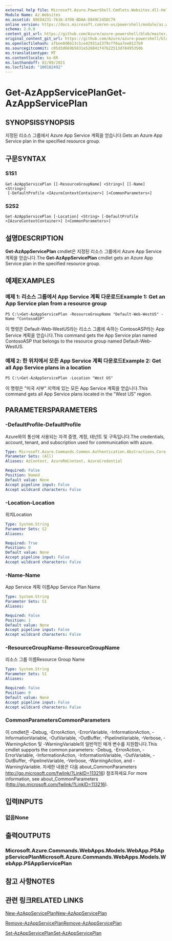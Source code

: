 ```yaml
---
external help file: Microsoft.Azure.PowerShell.Cmdlets.Websites.dll-Help.xml
Module Name: Az.Websites
ms.assetid: 89ED4231-7616-47D0-BDAA-D849C245DC79
online version: https://docs.microsoft.com/en-us/powershell/module/az.websites/get-azappserviceplan
schema: 2.0.0
content_git_url: https://github.com/Azure/azure-powershell/blob/master/src/Websites/Websites/help/Get-AzAppServicePlan.md
original_content_git_url: https://github.com/Azure/azure-powershell/blob/master/src/Websites/Websites/help/Get-AzAppServicePlan.md
ms.openlocfilehash: afbee0d6b13c1ce42931a2379cff6aa7ee0127b9
ms.sourcegitcommit: c05d3d669b5631e526841f47b22513d78495350b
ms.translationtype: MT
ms.contentlocale: ko-KR
ms.lasthandoff: 02/09/2021
ms.locfileid: "100182492"
---
```

# <span data-ttu-id="803bc-101">Get-AzAppServicePlan</span><span class="sxs-lookup"><span data-stu-id="803bc-101">Get-AzAppServicePlan</span></span>

## <span data-ttu-id="803bc-102">SYNOPSIS</span><span class="sxs-lookup"><span data-stu-id="803bc-102">SYNOPSIS</span></span>
<span data-ttu-id="803bc-103">지정된 리소스 그룹에서 Azure App Service 계획을 얻습니다.</span><span class="sxs-lookup"><span data-stu-id="803bc-103">Gets an Azure App Service plan in the specified resource group.</span></span>

## <span data-ttu-id="803bc-104">구문</span><span class="sxs-lookup"><span data-stu-id="803bc-104">SYNTAX</span></span>

### <span data-ttu-id="803bc-105">S1</span><span class="sxs-lookup"><span data-stu-id="803bc-105">S1</span></span>
```
Get-AzAppServicePlan [[-ResourceGroupName] <String>] [[-Name] <String>]
 [-DefaultProfile <IAzureContextContainer>] [<CommonParameters>]
```

### <span data-ttu-id="803bc-106">S2</span><span class="sxs-lookup"><span data-stu-id="803bc-106">S2</span></span>
```
Get-AzAppServicePlan [-Location] <String> [-DefaultProfile <IAzureContextContainer>] [<CommonParameters>]
```

## <span data-ttu-id="803bc-107">설명</span><span class="sxs-lookup"><span data-stu-id="803bc-107">DESCRIPTION</span></span>
<span data-ttu-id="803bc-108">**Get-AzAppServicePlan** cmdlet은 지정된 리소스 그룹에서 Azure App Service 계획을 얻습니다.</span><span class="sxs-lookup"><span data-stu-id="803bc-108">The **Get-AzAppServicePlan** cmdlet gets an Azure App Service plan in the specified resource group.</span></span>

## <span data-ttu-id="803bc-109">예제</span><span class="sxs-lookup"><span data-stu-id="803bc-109">EXAMPLES</span></span>

### <span data-ttu-id="803bc-110">예제 1: 리소스 그룹에서 App Service 계획 다운로드</span><span class="sxs-lookup"><span data-stu-id="803bc-110">Example 1: Get an App Service plan from a resource group</span></span>
```
PS C:\>Get-AzAppServicePlan -ResourceGroupName "Default-Web-WestUS" -Name "ContosoASP"
```

<span data-ttu-id="803bc-111">이 명령은 Default-Web-WestUS라는 리소스 그룹에 속하는 ContosoASP라는 App Service 계획을 얻습니다.</span><span class="sxs-lookup"><span data-stu-id="803bc-111">This command gets the App Service plan named ContosoASP that belongs to the resource group named Default-Web-WestUS.</span></span>

### <span data-ttu-id="803bc-112">예제 2: 한 위치에서 모든 App Service 계획 다운로드</span><span class="sxs-lookup"><span data-stu-id="803bc-112">Example 2: Get all App Service plans in a location</span></span>
```
PS C:\>Get-AzAppServicePlan -Location "West US"
```

<span data-ttu-id="803bc-113">이 명령은 "미국 서부" 지역에 있는 모든 App Service 계획을 얻습니다.</span><span class="sxs-lookup"><span data-stu-id="803bc-113">This command gets all App Service plans located in the "West US" region.</span></span>

## <span data-ttu-id="803bc-114">PARAMETERS</span><span class="sxs-lookup"><span data-stu-id="803bc-114">PARAMETERS</span></span>

### <span data-ttu-id="803bc-115">-DefaultProfile</span><span class="sxs-lookup"><span data-stu-id="803bc-115">-DefaultProfile</span></span>
<span data-ttu-id="803bc-116">Azure와의 통신에 사용되는 자격 증명, 계정, 테넌트 및 구독입니다.</span><span class="sxs-lookup"><span data-stu-id="803bc-116">The credentials, account, tenant, and subscription used for communication with azure.</span></span>

```yaml
Type: Microsoft.Azure.Commands.Common.Authentication.Abstractions.Core.IAzureContextContainer
Parameter Sets: (All)
Aliases: AzContext, AzureRmContext, AzureCredential

Required: False
Position: Named
Default value: None
Accept pipeline input: False
Accept wildcard characters: False
```

### <span data-ttu-id="803bc-117">-Location</span><span class="sxs-lookup"><span data-stu-id="803bc-117">-Location</span></span>
<span data-ttu-id="803bc-118">위치</span><span class="sxs-lookup"><span data-stu-id="803bc-118">Location</span></span> 

```yaml
Type: System.String
Parameter Sets: S2
Aliases:

Required: True
Position: 0
Default value: None
Accept pipeline input: False
Accept wildcard characters: False
```

### <span data-ttu-id="803bc-119">-Name</span><span class="sxs-lookup"><span data-stu-id="803bc-119">-Name</span></span>
<span data-ttu-id="803bc-120">App Service 계획 이름</span><span class="sxs-lookup"><span data-stu-id="803bc-120">App Service Plan Name</span></span>

```yaml
Type: System.String
Parameter Sets: S1
Aliases:

Required: False
Position: 1
Default value: None
Accept pipeline input: False
Accept wildcard characters: False
```

### <span data-ttu-id="803bc-121">-ResourceGroupName</span><span class="sxs-lookup"><span data-stu-id="803bc-121">-ResourceGroupName</span></span>
<span data-ttu-id="803bc-122">리소스 그룹 이름</span><span class="sxs-lookup"><span data-stu-id="803bc-122">Resource Group Name</span></span>

```yaml
Type: System.String
Parameter Sets: S1
Aliases:

Required: False
Position: 0
Default value: None
Accept pipeline input: False
Accept wildcard characters: False
```

### <span data-ttu-id="803bc-123">CommonParameters</span><span class="sxs-lookup"><span data-stu-id="803bc-123">CommonParameters</span></span>
<span data-ttu-id="803bc-124">이 cmdlet은 -Debug, -ErrorAction, -ErrorVariable, -InformationAction, -InformationVariable, -OutVariable, -OutBuffer, -PipelineVariable, -Verbose, -WarningAction 및 -WarningVariable의 일반적인 매개 변수를 지원합니다.</span><span class="sxs-lookup"><span data-stu-id="803bc-124">This cmdlet supports the common parameters: -Debug, -ErrorAction, -ErrorVariable, -InformationAction, -InformationVariable, -OutVariable, -OutBuffer, -PipelineVariable, -Verbose, -WarningAction, and -WarningVariable.</span></span> <span data-ttu-id="803bc-125">자세한 내용은 다음 about_CommonParameters http://go.microsoft.com/fwlink/?LinkID=113216) 참조하세요.</span><span class="sxs-lookup"><span data-stu-id="803bc-125">For more information, see about_CommonParameters (http://go.microsoft.com/fwlink/?LinkID=113216).</span></span>

## <span data-ttu-id="803bc-126">입력</span><span class="sxs-lookup"><span data-stu-id="803bc-126">INPUTS</span></span>

### <span data-ttu-id="803bc-127">없음</span><span class="sxs-lookup"><span data-stu-id="803bc-127">None</span></span>

## <span data-ttu-id="803bc-128">출력</span><span class="sxs-lookup"><span data-stu-id="803bc-128">OUTPUTS</span></span>

### <span data-ttu-id="803bc-129">Microsoft.Azure.Commands.WebApps.Models.WebApp.PSAppServicePlan</span><span class="sxs-lookup"><span data-stu-id="803bc-129">Microsoft.Azure.Commands.WebApps.Models.WebApp.PSAppServicePlan</span></span>

## <span data-ttu-id="803bc-130">참고 사항</span><span class="sxs-lookup"><span data-stu-id="803bc-130">NOTES</span></span>

## <span data-ttu-id="803bc-131">관련 링크</span><span class="sxs-lookup"><span data-stu-id="803bc-131">RELATED LINKS</span></span>

[<span data-ttu-id="803bc-132">New-AzAppServicePlan</span><span class="sxs-lookup"><span data-stu-id="803bc-132">New-AzAppServicePlan</span></span>](./New-AzAppServicePlan.md)

[<span data-ttu-id="803bc-133">Remove-AzAppServicePlan</span><span class="sxs-lookup"><span data-stu-id="803bc-133">Remove-AzAppServicePlan</span></span>](./Remove-AzAppServicePlan.md)

[<span data-ttu-id="803bc-134">Set-AzAppServicePlan</span><span class="sxs-lookup"><span data-stu-id="803bc-134">Set-AzAppServicePlan</span></span>](./Set-AzAppServicePlan.md)


